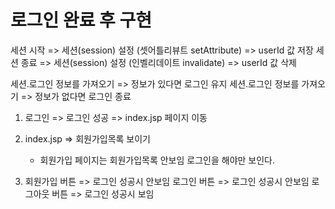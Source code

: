 # 로그인 완료 후 구현
  세션 시작 => 세션(session) 설정 (셋어틀리뷰트 setAttribute) => userId 값 저장
  세션 종료 => 세션(session) 설정 (인벨리데이트 invalidate) => userId 값 삭제
  
  세션.로그인 정보를 가져오기 => 정보가 있다면 로그인 유지
  세션.로그인 정보를 가져오기 => 정보가 없다면 로그인 종료

1. 로그인 => 로그인 성공 => index.jsp 페이지 이동
2. index.jsp => 회원가입목록 보이기
   * 회원가입 페이지는 회원가입목록 안보임
   로그인을 해야만 보인다.

3. 회원가입 버튼 => 로그인 성공시 안보임
   로그인 버튼 => 로그인 성공시 안보임
   로그아웃 버튼  => 로그인 성공시 보임